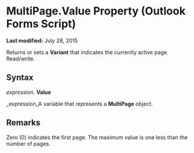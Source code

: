 
# MultiPage.Value Property (Outlook Forms Script)

 **Last modified:** July 28, 2015

Returns or sets a  **Variant** that indicates the currently active page. Read/write.

## Syntax

 _expression_. **Value**

 _expression_A variable that represents a  **MultiPage** object.


## Remarks

Zero (0) indicates the first page. The maximum value is one less than the number of pages.

